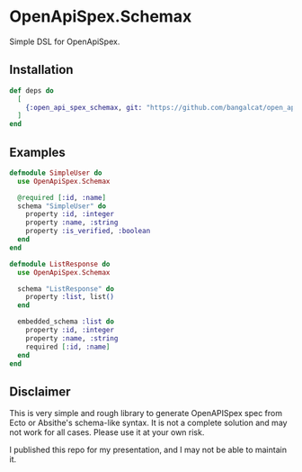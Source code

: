 # OpenApiSpex.Schemax

Simple DSL for OpenApiSpex.

## Installation

```elixir
def deps do
  [
    {:open_api_spex_schemax, git: "https://github.com/bangalcat/open_api_spex_schemax"}
  ]
end
```

## Examples

```elixir
defmodule SimpleUser do
  use OpenApiSpex.Schemax

  @required [:id, :name]
  schema "SimpleUser" do
    property :id, :integer
    property :name, :string
    property :is_verified, :boolean
  end
end

defmodule ListResponse do
  use OpenApiSpex.Schemax

  schema "ListResponse" do
    property :list, list()
  end

  embedded_schema :list do
    property :id, :integer
    property :name, :string
    required [:id, :name]
  end
end

```

## Disclaimer

This is very simple and rough library to generate OpenAPISpex spec from Ecto or Absithe's schema-like syntax.
It is not a complete solution and may not work for all cases. Please use it at your own risk.

I published this repo for my presentation, and I may not be able to maintain it.
